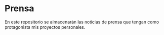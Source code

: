 # Prensa
En este repositorio se almacenarán las noticias de prensa que tengan como protagonista mis proyectos personales.
